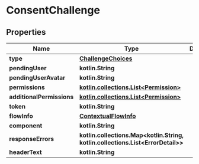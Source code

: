 
# ConsentChallenge

## Properties
Name | Type | Description | Notes
------------ | ------------- | ------------- | -------------
**type** | [**ChallengeChoices**](ChallengeChoices.md) |  | 
**pendingUser** | **kotlin.String** |  | 
**pendingUserAvatar** | **kotlin.String** |  | 
**permissions** | [**kotlin.collections.List&lt;Permission&gt;**](Permission.md) |  | 
**additionalPermissions** | [**kotlin.collections.List&lt;Permission&gt;**](Permission.md) |  | 
**token** | **kotlin.String** |  | 
**flowInfo** | [**ContextualFlowInfo**](ContextualFlowInfo.md) |  |  [optional]
**component** | **kotlin.String** |  |  [optional]
**responseErrors** | **kotlin.collections.Map&lt;kotlin.String, kotlin.collections.List&lt;ErrorDetail&gt;&gt;** |  |  [optional]
**headerText** | **kotlin.String** |  |  [optional]



